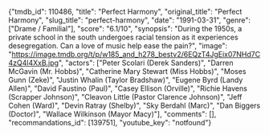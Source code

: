 {"tmdb_id": 110486, "title": "Perfect Harmony", "original_title": "Perfect Harmony", "slug_title": "perfect-harmony", "date": "1991-03-31", "genre": ["Drame / Familial"], "score": "6.1/10", "synopsis": "During the 1950s, a private school in the south undergoes racial tension as it experiences desegregation.  Can a love of music help ease the pain?", "image": "https://image.tmdb.org/t/p/w185_and_h278_bestv2/6EQzT4JgEix07NHd7C4zQ4l4XxB.jpg", "actors": ["Peter Scolari (Derek Sanders)", "Darren McGavin (Mr. Hobbs)", "Catherine Mary Stewart (Miss Hobbs)", "Moses Gunn (Zeke)", "Justin Whalin (Taylor Bradshaw)", "Eugene Byrd (Landy Allen)", "David Faustino (Paul)", "Casey Ellison (Orville)", "Richie Havens (Scrapper Johnson)", "Cleavon Little (Pastor Clarence Johnson)", "Jeff Cohen (Ward)", "Devin Ratray (Shelby)", "Sky Berdahl (Marc)", "Dan Biggers (Doctor)", "Wallace Wilkinson (Mayor Macy)"], "comments": [], "recommandations_id": [139751], "youtube_key": "notfound"}